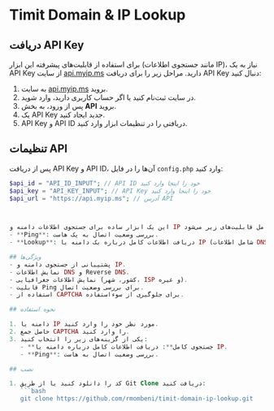 # Timit Domain & IP Lookup

## دریافت API Key

برای استفاده از قابلیت‌های پیشرفته این ابزار (مانند جستجوی اطلاعات IP)، نیاز به یک API Key از سایت [api.myip.ms](https://api.myip.ms) دارید. مراحل زیر را برای دریافت API Key دنبال کنید:

1. به سایت [api.myip.ms](https://api.myip.ms) بروید.
2. در سایت ثبت‌نام کنید یا اگر حساب کاربری دارید، وارد شوید.
3. پس از ورود، به بخش **API** بروید.
4. یک API Key جدید ایجاد کنید.
5. API Key و API ID دریافتی را در تنظیمات ابزار وارد کنید.

## تنظیمات API

پس از دریافت API Key و API ID، آن‌ها را در فایل `config.php` وارد کنید:

```php
$api_id = "API_ID_INPUT"; // API ID خود را اینجا وارد کنید
$api_key = "API_KEY_INPUT"; // API Key خود را اینجا وارد کنید
$api_url = "https://api.myip.ms"; // آدرس API



این یک ابزار ساده برای جستجوی اطلاعات دامنه و IP است که شامل قابلیت‌های زیر می‌شود:
- **Ping**: بررسی وضعیت اتصال به یک هاست.
- **Lookup**: دریافت اطلاعات کامل درباره یک دامنه یا IP (شامل اطلاعات DNS، Reverse DNS و اطلاعات جغرافیایی).

## ویژگی‌ها
- پشتیبانی از جستجوی دامنه و IP.
- نمایش اطلاعات DNS و Reverse DNS.
- نمایش اطلاعات جغرافیایی (کشور، شهر، ISP و غیره).
- قابلیت Ping برای بررسی وضعیت اتصال.
- استفاده از CAPTCHA برای جلوگیری از سوءاستفاده.

## نحوه استفاده

1. دامنه یا IP مورد نظر خود را وارد کنید.
2. حاصل جمع CAPTCHA را وارد کنید.
3. یکی از گزینه‌های زیر را انتخاب کنید:
   - **جستجوی کامل**: دریافت اطلاعات کامل درباره دامنه یا IP.
   - **Ping**: بررسی وضعیت اتصال به هاست.

## نصب

1. کد را دانلود کنید یا از طریق Git Clone دریافت کنید:
   ```bash
   git clone https://github.com/rmombeni/timit-domain-ip-lookup.git
